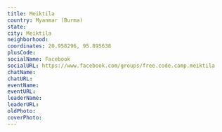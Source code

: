 ```yaml
---
title: Meiktila
country: Myanmar (Burma)
state: 
city: Meiktila
neighborhood: 
coordinates: 20.958296, 95.895638
plusCode:
socialName: Facebook
socialURL: https://www.facebook.com/groups/free.code.camp.meiktila
chatName:
chatURL:
eventName:
eventURL:
leaderName:
leaderURL:
oldPhoto: 
coverPhoto:
---
```

